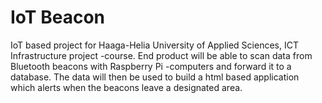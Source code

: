 

# IoT Beacon
IoT based project for Haaga-Helia University of Applied Sciences, ICT Infrastructure project -course. End product will be able to scan data from Bluetooth beacons with Raspberry Pi -computers and forward it to a database. The data will then be used to build a html based application which alerts when the beacons leave a designated area.
